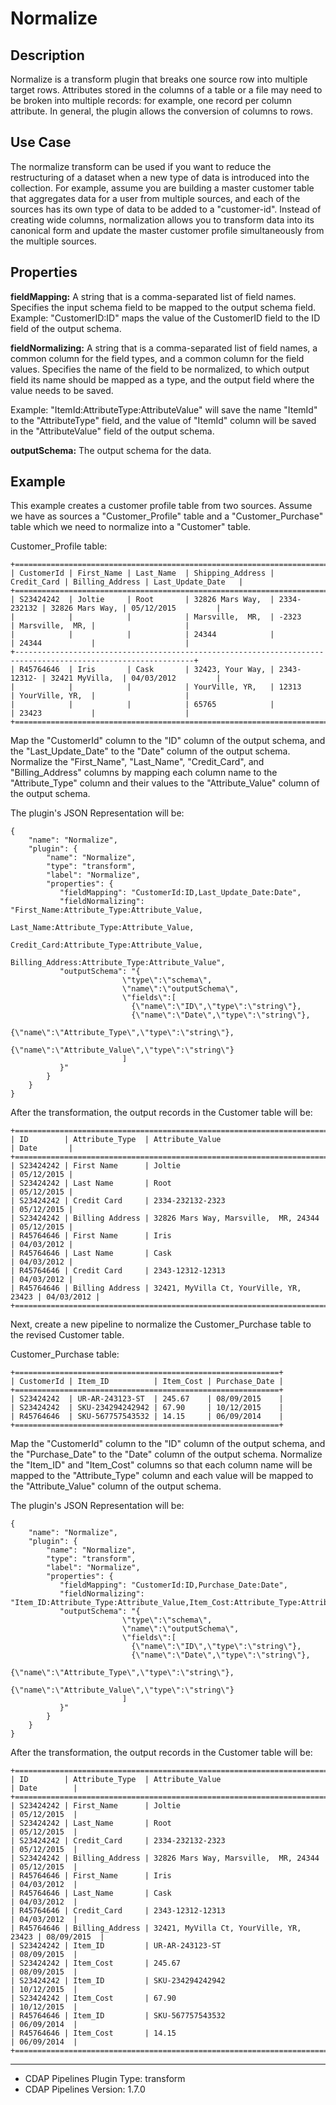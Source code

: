 # Normalize


Description
-----------
Normalize is a transform plugin that breaks one source row into multiple target rows.
Attributes stored in the columns of a table or a file may need to be broken into multiple
records: for example, one record per column attribute. In general, the plugin allows the
conversion of columns to rows.

Use Case
--------
The normalize transform can be used if you want to reduce the restructuring of a dataset
when a new type of data is introduced into the collection. For example, assume you are
building a master customer table that aggregates data for a user from multiple sources,
and each of the sources has its own type of data to be added to a "customer-id". Instead
of creating wide columns, normalization allows you to transform data into its canonical
form and update the master customer profile simultaneously from the multiple sources.

Properties
----------
**fieldMapping:** A string that is a comma-separated list of field names. Specifies the input schema field
to be mapped to the output schema field. Example: "CustomerID:ID" maps the value of the
CustomerID field to the ID field of the output schema.

**fieldNormalizing:** A string that is a comma-separated list of field names, a common
column for the field types, and a common column for the field values. Specifies the name
of the field to be normalized, to which output field its name should be mapped as a type,
and the output field where the value needs to be saved.

Example: "ItemId:AttributeType:AttributeValue" will save the name "ItemId" to the
"AttributeType" field, and the value of "ItemId" column will be saved in the
"AttributeValue" field of the output schema.

**outputSchema:** The output schema for the data.

Example
-------
This example creates a customer profile table from two sources. Assume we have as sources
a "Customer_Profile" table and a "Customer_Purchase" table which we need to normalize into
a "Customer" table.

Customer_Profile table:

    +==============================================================================================================+
    | CustomerId | First_Name | Last_Name  | Shipping_Address | Credit_Card | Billing_Address | Last_Update_Date   |
    +==============================================================================================================+
    | S23424242  | Joltie     | Root       | 32826 Mars Way,  | 2334-232132 | 32826 Mars Way, | 05/12/2015         |
    |            |            |            | Marsville,  MR,  | -2323       | Marsville,  MR, |                    |
    |            |            |            | 24344            |             | 24344           |                    |
    +--------------------------------------------------------------------------------------------------------------+
    | R45764646  | Iris       | Cask       | 32423, Your Way, | 2343-12312- | 32421 MyVilla,  | 04/03/2012         |
    |            |            |            | YourVille, YR,   | 12313       | YourVille, YR,  |                    |
    |            |            |            | 65765            |             | 23423           |                    |
    +==============================================================================================================+

Map the "CustomerId" column to the "ID" column of the output schema, and the
"Last_Update_Date" to the "Date" column of the output schema. Normalize the "First_Name",
"Last_Name", "Credit_Card", and "Billing_Address" columns by mapping each column name to
the "Attribute_Type" column and their values to the "Attribute_Value" column of the output
schema.

The plugin's JSON Representation will be:

    {
        "name": "Normalize",
        "plugin": {
            "name": "Normalize",
            "type": "transform",
            "label": "Normalize",
            "properties": {
               "fieldMapping": "CustomerId:ID,Last_Update_Date:Date",
               "fieldNormalizing": "First_Name:Attribute_Type:Attribute_Value,
                                    Last_Name:Attribute_Type:Attribute_Value,
                                    Credit_Card:Attribute_Type:Attribute_Value,
                                    Billing_Address:Attribute_Type:Attribute_Value",
               "outputSchema": "{
                             \"type\":\"schema\",
                             \"name\":\"outputSchema\",
                             \"fields\":[
                               {\"name\":\"ID\",\"type\":\"string\"},
                               {\"name\":\"Date\",\"type\":\"string\"},
                               {\"name\":\"Attribute_Type\",\"type\":\"string\"},
                               {\"name\":\"Attribute_Value\",\"type\":\"string\"}
                             ]
               }"
            }
        }
    }


After the transformation, the output records in the Customer table will be:

    +====================================================================================+
    | ID        | Attribute_Type  | Attribute_Value                         | Date       |
    +====================================================================================+
    | S23424242 | First Name      | Joltie                                  | 05/12/2015 |
    | S23424242 | Last Name       | Root                                    | 05/12/2015 |
    | S23424242 | Credit Card     | 2334-232132-2323                        | 05/12/2015 |
    | S23424242 | Billing Address | 32826 Mars Way, Marsville,  MR, 24344   | 05/12/2015 |
    | R45764646 | First Name      | Iris                                    | 04/03/2012 |
    | R45764646 | Last Name       | Cask                                    | 04/03/2012 |
    | R45764646 | Credit Card     | 2343-12312-12313                        | 04/03/2012 |
    | R45764646 | Billing Address | 32421, MyVilla Ct, YourVille, YR, 23423 | 04/03/2012 |
    +====================================================================================+

Next, create a new pipeline to normalize the Customer_Purchase table to the revised Customer table.

Customer_Purchase table:

    +===========================================================+
    | CustomerId | Item_ID          | Item_Cost | Purchase_Date |
    +===========================================================+
    | S23424242  | UR-AR-243123-ST  | 245.67    | 08/09/2015    |
    | S23424242  | SKU-234294242942 | 67.90     | 10/12/2015    |
    | R45764646  | SKU-567757543532 | 14.15     | 06/09/2014    |
    +===========================================================+

Map the "CustomerId" column to the "ID" column of the output schema, and the
"Purchase_Date" to the "Date" column of the output schema. Normalize the "Item_ID" and
"Item_Cost" columns so that each column name will be mapped to the "Attribute_Type" column
and each value will be mapped to the "Attribute_Value" column of the output schema.

The plugin's JSON Representation will be:

    {
        "name": "Normalize",
        "plugin": {
            "name": "Normalize",
            "type": "transform",
            "label": "Normalize",
            "properties": {
               "fieldMapping": "CustomerId:ID,Purchase_Date:Date",
               "fieldNormalizing": "Item_ID:Attribute_Type:Attribute_Value,Item_Cost:Attribute_Type:Attribute_Value",
               "outputSchema": "{
                             \"type\":\"schema\",
                             \"name\":\"outputSchema\",
                             \"fields\":[
                               {\"name\":\"ID\",\"type\":\"string\"},
                               {\"name\":\"Date\",\"type\":\"string\"},
                               {\"name\":\"Attribute_Type\",\"type\":\"string\"},
                               {\"name\":\"Attribute_Value\",\"type\":\"string\"}
                             ]
               }"
            }
        }
    }

After the transformation, the output records in the Customer table will be:

    +=====================================================================================+
    | ID        | Attribute_Type  | Attribute_Value                         | Date        |
    +=====================================================================================+
    | S23424242 | First_Name      | Joltie                                  | 05/12/2015  |
    | S23424242 | Last_Name       | Root                                    | 05/12/2015  |
    | S23424242 | Credit_Card     | 2334-232132-2323                        | 05/12/2015  |
    | S23424242 | Billing_Address | 32826 Mars Way, Marsville,  MR, 24344   | 05/12/2015  |
    | R45764646 | First_Name      | Iris                                    | 04/03/2012  |
    | R45764646 | Last_Name       | Cask                                    | 04/03/2012  |
    | R45764646 | Credit_Card     | 2343-12312-12313                        | 04/03/2012  |
    | R45764646 | Billing_Address | 32421, MyVilla Ct, YourVille, YR, 23423 | 08/09/2015  |
    | S23424242 | Item_ID         | UR-AR-243123-ST                         | 08/09/2015  |
    | S23424242 | Item_Cost       | 245.67                                  | 08/09/2015  |
    | S23424242 | Item_ID         | SKU-234294242942                        | 10/12/2015  |
    | S23424242 | Item_Cost       | 67.90                                   | 10/12/2015  |
    | R45764646 | Item_ID         | SKU-567757543532                        | 06/09/2014  |
    | R45764646 | Item_Cost       | 14.15                                   | 06/09/2014  |
    +=====================================================================================+

---
- CDAP Pipelines Plugin Type: transform
- CDAP Pipelines Version: 1.7.0
